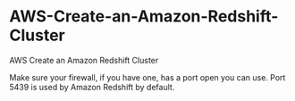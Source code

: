# AWS-Create-an-Amazon-Redshift-Cluster
AWS Create an Amazon Redshift Cluster

Make sure your firewall, if you have one, has a port open you can use. Port 5439 is used by Amazon Redshift by default.


